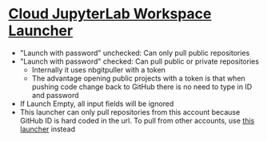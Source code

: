 # [Cloud JupyterLab Workspace Launcher](https://beginnersc.github.io/)

* "Launch with password" unchecked: Can only pull public repositories
* "Launch with password" checked: Can pull public or private repositories
   * Internally it uses nbgitpuller with a token
   * The advantage opening public projects with a token is that when pushing code change back to GitHub there is no need to type in ID and password
* If Launch Empty, all input fields will be ignored
* This launcher can only pull repositories from this account because GitHub ID is hard coded in the url. To pull from other accounts, use [this launcher](https://yc14e.github.io/) instead